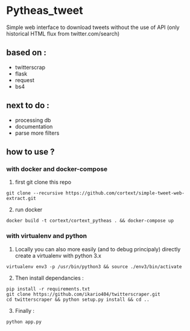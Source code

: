 # Pytheas_tweet
Simple web interface to download tweets without the use of API (only historical HTML flux from twitter.com/search)

## based on :
- twitterscrap
- flask
- request
- bs4

## next to do : 
* processing db 
* documentation
* parse more filters

## how to use ? 
### with docker and docker-compose

1. first git clone this repo
``` 
git clone --recursive https://github.com/cortext/simple-tweet-web-extract.git
```

2. run docker
```
docker build -t cortext/cortext_pytheas . && docker-compose up 
```


### with virtualenv and python 

1. Locally you can also more easily (and to debug principaly) directly create a virtualenv with python 3.x
```
virtualenv env3 -p /usr/bin/python3 && source ./env3/bin/activate
```

2. Then install dependancies :
``` 
pip install -r requirements.txt
git clone https://github.com/ikario404/twitterscraper.git
cd twitterscraper && python setup.py install && cd ..
```

3. Finally :
``` 
python app.py
```
